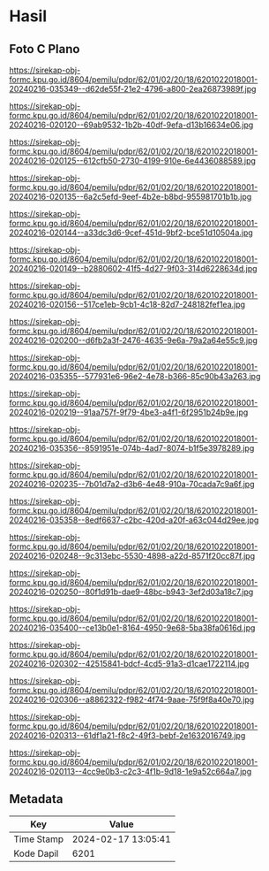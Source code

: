 # Hasil

## Foto C Plano

https://sirekap-obj-formc.kpu.go.id/8604/pemilu/pdpr/62/01/02/20/18/6201022018001-20240216-035349--d62de55f-21e2-4796-a800-2ea26873989f.jpg

https://sirekap-obj-formc.kpu.go.id/8604/pemilu/pdpr/62/01/02/20/18/6201022018001-20240216-020120--69ab9532-1b2b-40df-9efa-d13b16634e06.jpg

https://sirekap-obj-formc.kpu.go.id/8604/pemilu/pdpr/62/01/02/20/18/6201022018001-20240216-020125--612cfb50-2730-4199-910e-6e4436088589.jpg

https://sirekap-obj-formc.kpu.go.id/8604/pemilu/pdpr/62/01/02/20/18/6201022018001-20240216-020135--6a2c5efd-9eef-4b2e-b8bd-955981701b1b.jpg

https://sirekap-obj-formc.kpu.go.id/8604/pemilu/pdpr/62/01/02/20/18/6201022018001-20240216-020144--a33dc3d6-9cef-451d-9bf2-bce51d10504a.jpg

https://sirekap-obj-formc.kpu.go.id/8604/pemilu/pdpr/62/01/02/20/18/6201022018001-20240216-020149--b2880602-41f5-4d27-9f03-314d6228634d.jpg

https://sirekap-obj-formc.kpu.go.id/8604/pemilu/pdpr/62/01/02/20/18/6201022018001-20240216-020156--517ce1eb-9cb1-4c18-82d7-248182fef1ea.jpg

https://sirekap-obj-formc.kpu.go.id/8604/pemilu/pdpr/62/01/02/20/18/6201022018001-20240216-020200--d6fb2a3f-2476-4635-9e6a-79a2a64e55c9.jpg

https://sirekap-obj-formc.kpu.go.id/8604/pemilu/pdpr/62/01/02/20/18/6201022018001-20240216-035355--577931e6-96e2-4e78-b366-85c90b43a263.jpg

https://sirekap-obj-formc.kpu.go.id/8604/pemilu/pdpr/62/01/02/20/18/6201022018001-20240216-020219--91aa757f-9f79-4be3-a4f1-6f2951b24b9e.jpg

https://sirekap-obj-formc.kpu.go.id/8604/pemilu/pdpr/62/01/02/20/18/6201022018001-20240216-035356--8591951e-074b-4ad7-8074-b1f5e3978289.jpg

https://sirekap-obj-formc.kpu.go.id/8604/pemilu/pdpr/62/01/02/20/18/6201022018001-20240216-020235--7b01d7a2-d3b6-4e48-910a-70cada7c9a6f.jpg

https://sirekap-obj-formc.kpu.go.id/8604/pemilu/pdpr/62/01/02/20/18/6201022018001-20240216-035358--8edf6637-c2bc-420d-a20f-a63c044d29ee.jpg

https://sirekap-obj-formc.kpu.go.id/8604/pemilu/pdpr/62/01/02/20/18/6201022018001-20240216-020248--9c313ebc-5530-4898-a22d-8571f20cc87f.jpg

https://sirekap-obj-formc.kpu.go.id/8604/pemilu/pdpr/62/01/02/20/18/6201022018001-20240216-020250--80f1d91b-dae9-48bc-b943-3ef2d03a18c7.jpg

https://sirekap-obj-formc.kpu.go.id/8604/pemilu/pdpr/62/01/02/20/18/6201022018001-20240216-035400--ce13b0e1-8164-4950-9e68-5ba38fa0616d.jpg

https://sirekap-obj-formc.kpu.go.id/8604/pemilu/pdpr/62/01/02/20/18/6201022018001-20240216-020302--42515841-bdcf-4cd5-91a3-d1cae1722114.jpg

https://sirekap-obj-formc.kpu.go.id/8604/pemilu/pdpr/62/01/02/20/18/6201022018001-20240216-020306--a8862322-f982-4f74-9aae-75f9f8a40e70.jpg

https://sirekap-obj-formc.kpu.go.id/8604/pemilu/pdpr/62/01/02/20/18/6201022018001-20240216-020313--61df1a21-f8c2-49f3-bebf-2e1632016749.jpg

https://sirekap-obj-formc.kpu.go.id/8604/pemilu/pdpr/62/01/02/20/18/6201022018001-20240216-020113--4cc9e0b3-c2c3-4f1b-9d18-1e9a52c664a7.jpg


## Metadata

| Key        | Value               |
| ---------- | ------------------- |
| Time Stamp | 2024-02-17 13:05:41 |
| Kode Dapil | 6201                |



